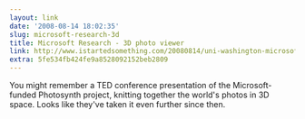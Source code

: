 ```yaml
---
layout: link
date: '2008-08-14 18:02:35'
slug: microsoft-research-3d
title: Microsoft Research - 3D photo viewer
link: http://www.istartedsomething.com/20080814/uni-washington-microsoft-research-yet-another-mindblowing-3d-photo-viewer/
extra: 5fe534fb424fe9a8528092152beb2809
---
```


You might remember a TED conference presentation of the Microsoft-funded Photosynth project, knitting together the world's photos in 3D space. Looks like they've taken it even further since then.